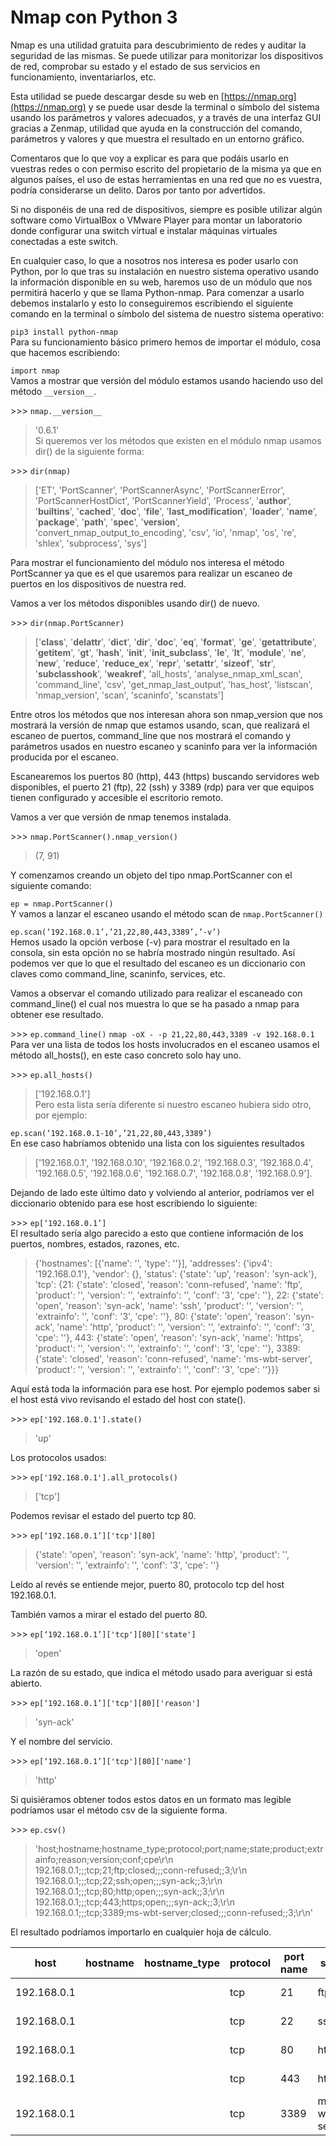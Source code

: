 # Nmap con Python 3

Nmap es una utilidad gratuita para descubrimiento de redes y auditar la seguridad de las mismas. Se puede utilizar para monitorizar los dispositivos de red, comprobar su estado y el estado de sus servicios en funcionamiento, inventariarlos, etc.

Esta utilidad se puede descargar desde su web en [https://nmap.org](https://nmap.org) y se puede usar desde la terminal o símbolo del sistema usando los parámetros y valores adecuados, y a través de una interfaz GUI gracias a Zenmap, utilidad que ayuda en la construcción del comando, parámetros y valores y que muestra el resultado en un entorno gráfico.

Comentaros que lo que voy a explicar es para que podáis usarlo en vuestras redes o con permiso escrito del propietario de la misma ya que en algunos países, el uso de estas herramientas en una red que no es vuestra, podría considerarse un delito. Daros por tanto por advertidos.

Si no disponéis de una red de dispositivos, siempre es posible utilizar algún software como VirtualBox o VMware Player para montar un laboratorio donde configurar una switch virtual e instalar máquinas virtuales conectadas a este switch.

En cualquier caso, lo que a nosotros nos interesa es poder usarlo con Python, por lo que tras su instalación en nuestro sistema operativo usando la información disponible en su web, haremos uso de un módulo que nos permitirá hacerlo y que se llama Python-nmap. Para comenzar a usarlo debemos instalarlo y esto lo conseguiremos escribiendo el siguiente comando en la terminal o símbolo del sistema de nuestro sistema operativo:

`pip3 install python-nmap`  
Para su funcionamiento básico primero hemos de importar el módulo, cosa que hacemos escribiendo:

`import nmap`  
Vamos a mostrar que versión del módulo estamos usando haciendo uso del método `__version__`.

\>>> `nmap.__version__`  
>'0.6.1'  
Si queremos ver los métodos que existen en el módulo nmap usamos dir() de la siguiente forma:

\>>> `dir(nmap)`  
>['ET', 'PortScanner', 'PortScannerAsync', 'PortScannerError', 'PortScannerHostDict', 'PortScannerYield', 'Process', '__author__', '__builtins__', '__cached__', '__doc__', '__file__', '__last_modification__', '__loader__', '__name__', '__package__', '__path__', '__spec__', '__version__', 'convert_nmap_output_to_encoding', 'csv', 'io', 'nmap', 'os', 're', 'shlex', 'subprocess', 'sys']

Para mostrar el funcionamiento del módulo nos interesa el método PortScanner ya que es el que usaremos para realizar un escaneo de puertos en los dispositivos de nuestra red.

Vamos a ver los métodos disponibles usando dir() de nuevo.

\>>> `dir(nmap.PortScanner)`
>['__class__', '__delattr__', '__dict__', '__dir__', '__doc__', '__eq__', '__format__', '__ge__', '__getattribute__', '__getitem__', '__gt__', '__hash__', '__init__', '__init_subclass__', '__le__', '__lt__', '__module__', '__ne__', '__new__', '__reduce__', '__reduce_ex__', '__repr__', '__setattr__', '__sizeof__', '__str__', '__subclasshook__', '__weakref__', 'all_hosts', 'analyse_nmap_xml_scan', 'command_line', 'csv', 'get_nmap_last_output', 'has_host', 'listscan', 'nmap_version', 'scan', 'scaninfo', 'scanstats']

Entre otros los métodos que nos interesan ahora son nmap_version que nos mostrará la versión de nmap que estamos usando, scan, que realizará el escaneo de puertos, command_line que nos mostrará el comando y parámetros usados en nuestro escaneo y scaninfo para ver la información producida por el escaneo.

Escanearemos los puertos 80 (http), 443 (https) buscando servidores web disponibles, el puerto 21 (ftp), 22 (ssh) y 3389 (rdp) para ver que equipos tienen configurado y accesible el escritorio remoto.

Vamos a ver que versión de nmap tenemos instalada.

\>>> `nmap.PortScanner().nmap_version()`  
>(7, 91)  

Y comenzamos creando un objeto del tipo nmap.PortScanner con el siguiente comando:

`ep = nmap.PortScanner()`  
Y vamos a lanzar el escaneo usando el método scan de `nmap.PortScanner()`

`ep.scan(‘192.168.0.1’,’21,22,80,443,3389’,’-v’)`  
Hemos usado la opción verbose (-v) para mostrar el resultado en la consola, sin esta opción no se habría mostrado ningún resultado. Así podemos ver que lo que el resultado del escaneo es un diccionario con claves como command_line, scaninfo, services, etc.

Vamos a observar el comando utilizado para realizar el escaneado con command_line() el cual nos muestra lo que se ha pasado a nmap para obtener ese resultado. 

\>>> `ep.command_line()` 
`nmap -oX - -p 21,22,80,443,3389 -v 192.168.0.1`  
Para ver una lista de todos los hosts involucrados en el escaneo usamos el método all_hosts(), en este caso concreto solo hay uno.

\>>> `ep.all_hosts()`  
>['192.168.0.1']  
Pero esta lista sería diferente si nuestro escaneo hubiera sido otro, por ejemplo: 

`ep.scan(‘192.168.0.1-10’,’21,22,80,443,3389’)`  
 En ese caso habríamos obtenido una lista con los siguientes resultados 

>['192.168.0.1', '192.168.0.10', '192.168.0.2', '192.168.0.3', '192.168.0.4', '192.168.0.5', '192.168.0.6', '192.168.0.7', '192.168.0.8', '192.168.0.9'].  

Dejando de lado este último dato y volviendo al anterior, podríamos ver el diccionario obtenido para ese host escribiendo lo siguiente:

\>>> `ep[‘192.168.0.1’]`  
El resultado sería algo parecido a esto que contiene información de los puertos, nombres, estados, razones, etc.

>{'hostnames': [{'name': '', 'type': ''}], 'addresses': {'ipv4': '192.168.0.1'}, 'vendor': {}, 'status': {'state': 'up', 'reason': 'syn-ack'}, 'tcp': {21: {'state': 'closed', 'reason': 'conn-refused', 'name': 'ftp', 'product': '', 'version': '', 'extrainfo': '', 'conf': '3', 'cpe': ''}, 22: {'state': 'open', 'reason': 'syn-ack', 'name': 'ssh', 'product': '', 'version': '', 'extrainfo': '', 'conf': '3', 'cpe': ''}, 80: {'state': 'open', 'reason': 'syn-ack', 'name': 'http', 'product': '', 'version': '', 'extrainfo': '', 'conf': '3', 'cpe': ''}, 443: {'state': 'open', 'reason': 'syn-ack', 'name': 'https', 'product': '', 'version': '', 'extrainfo': '', 'conf': '3', 'cpe': ''}, 3389: {'state': 'closed', 'reason': 'conn-refused', 'name': 'ms-wbt-server', 'product': '', 'version': '', 'extrainfo': '', 'conf': '3', 'cpe': ''}}}  

Aquí está toda la información para ese host. Por ejemplo podemos saber si el host está vivo revisando el estado del host con state().

\>>> `ep['192.168.0.1'].state()`   
>'up'  

Los protocolos usados:

\>>> `ep['192.168.0.1'].all_protocols()`  
>['tcp']  

Podemos revisar el estado del puerto tcp 80.

\>>> `ep[‘192.168.0.1’]['tcp'][80]`  
>{'state': 'open', 'reason': 'syn-ack', 'name': 'http', 'product': '', 'version': '', 'extrainfo': '', 'conf': '3', 'cpe': ''}  

Leído al revés se entiende mejor, puerto 80, protocolo tcp del host 192.168.0.1.

También vamos a mirar el estado del puerto 80.

\>>> `ep[‘192.168.0.1’]['tcp'][80]['state']`  
>'open'  

La razón de su estado, que indica el método usado para averiguar si está abierto.

\>>> `ep[‘192.168.0.1’]['tcp'][80]['reason']`  
>'syn-ack'  

Y el nombre del servicio.

\>>> `ep[‘192.168.0.1’]['tcp'][80]['name']`  
>'http'  

Si quisiéramos obtener todos estos datos en un formato mas legible podríamos usar el método csv de la siguiente forma.

\>>> `ep.csv()`
>'host;hostname;hostname_type;protocol;port;name;state;product;extrainfo;reason;version;conf;cpe\r\n  192.168.0.1;;;tcp;21;ftp;closed;;;conn-refused;;3;\r\n  192.168.0.1;;;tcp;22;ssh;open;;;syn-ack;;3;\r\n  192.168.0.1;;;tcp;80;http;open;;;syn-ack;;3;\r\n  192.168.0.1;;;tcp;443;https;open;;;syn-ack;;3;\r\n  192.168.0.1;;;tcp;3389;ms-wbt-server;closed;;;conn-refused;;3;\r\n'  

El resultado podríamos importarlo en cualquier hoja de cálculo.

| host | hostname | hostname_type | protocol | port	name | state | product | extrainfo | reason | version | conf | cpe |
| --- | --- | --- | --- | --- |	--- | --- | --- | --- | --- | --- | --- |
| 192.168.0.1 | | | tcp | 21 | ftp | closed | | | conn-refused | | 3 |
| 192.168.0.1 | | | tcp | 22 | ssh | open | | | syn-ack | | 3 |
| 192.168.0.1 | | | tcp | 80 | http | open | | | syn-ack | | 3 |
| 192.168.0.1 | | | tcp | 443 | https | open | | | syn-ack | | 3 |
| 192.168.0.1 | | | tcp | 3389 | ms-wbt-server | closed | | | conn-refused  | | 3 |
